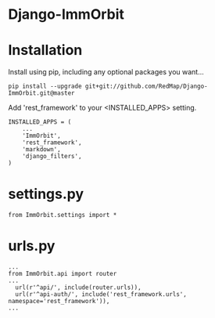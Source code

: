 # Django-ImmOrbit

# Installation

Install using pip, including any optional packages you want...

````
pip install --upgrade git+git://github.com/RedMap/Django-ImmOrbit.git@master
````

Add 'rest_framework' to your <INSTALLED_APPS> setting.

````
INSTALLED_APPS = (
    ...
    'ImmOrbit',
    'rest_framework',
    'markdown',
    'django_filters',
)
````

# settings.py

````
from ImmOrbit.settings import *
````

# urls.py

````
...
from ImmOrbit.api import router
...
  url(r'^api/', include(router.urls)),
  url(r'^api-auth/', include('rest_framework.urls', namespace='rest_framework')),
...


````
